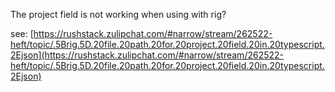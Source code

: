 The project field is not working when using with rig?

see: [https://rushstack.zulipchat.com/#narrow/stream/262522-heft/topic/.5Brig.5D.20file.20path.20for.20project.20field.20in.20typescript.2Ejson](https://rushstack.zulipchat.com/#narrow/stream/262522-heft/topic/.5Brig.5D.20file.20path.20for.20project.20field.20in.20typescript.2Ejson)